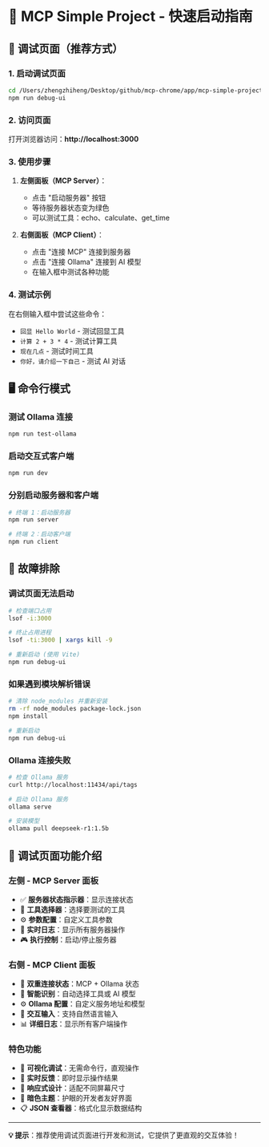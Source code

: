 # 🚀 MCP Simple Project - 快速启动指南

## 🎯 调试页面（推荐方式）

### 1. 启动调试页面
```bash
cd /Users/zhengzhiheng/Desktop/github/mcp-chrome/app/mcp-simple-project
npm run debug-ui
```

### 2. 访问页面
打开浏览器访问：**http://localhost:3000**

### 3. 使用步骤
1. **左侧面板（MCP Server）**：
   - 点击 "启动服务器" 按钮
   - 等待服务器状态变为绿色
   - 可以测试工具：echo、calculate、get_time

2. **右侧面板（MCP Client）**：
   - 点击 "连接 MCP" 连接到服务器
   - 点击 "连接 Ollama" 连接到 AI 模型
   - 在输入框中测试各种功能

### 4. 测试示例
在右侧输入框中尝试这些命令：
- `回显 Hello World` - 测试回显工具
- `计算 2 + 3 * 4` - 测试计算工具  
- `现在几点` - 测试时间工具
- `你好，请介绍一下自己` - 测试 AI 对话

## 🖥️ 命令行模式

### 测试 Ollama 连接
```bash
npm run test-ollama
```

### 启动交互式客户端
```bash
npm run dev
```

### 分别启动服务器和客户端
```bash
# 终端 1：启动服务器
npm run server

# 终端 2：启动客户端  
npm run client
```

## 🔧 故障排除

### 调试页面无法启动
```bash
# 检查端口占用
lsof -i:3000

# 终止占用进程
lsof -ti:3000 | xargs kill -9

# 重新启动 (使用 Vite)
npm run debug-ui
```

### 如果遇到模块解析错误
```bash
# 清除 node_modules 并重新安装
rm -rf node_modules package-lock.json
npm install

# 重新启动
npm run debug-ui
```

### Ollama 连接失败
```bash
# 检查 Ollama 服务
curl http://localhost:11434/api/tags

# 启动 Ollama 服务
ollama serve

# 安装模型
ollama pull deepseek-r1:1.5b
```

## 🎨 调试页面功能介绍

### 左侧 - MCP Server 面板
- ✅ **服务器状态指示器**：显示连接状态
- 🔧 **工具选择器**：选择要测试的工具
- ⚙️ **参数配置**：自定义工具参数
- 📝 **实时日志**：显示所有服务器操作
- 🎮 **执行控制**：启动/停止服务器

### 右侧 - MCP Client 面板  
- 🔗 **双重连接状态**：MCP + Ollama 状态
- 🤖 **智能识别**：自动选择工具或 AI 模型
- ⚙️ **Ollama 配置**：自定义服务地址和模型
- 💬 **交互输入**：支持自然语言输入
- 📊 **详细日志**：显示所有客户端操作

### 特色功能
- 🎯 **可视化调试**：无需命令行，直观操作
- 🔄 **实时反馈**：即时显示操作结果
- 📱 **响应式设计**：适配不同屏幕尺寸
- 🌙 **暗色主题**：护眼的开发者友好界面
- 📋 **JSON 查看器**：格式化显示数据结构

---

**💡 提示**：推荐使用调试页面进行开发和测试，它提供了更直观的交互体验！
